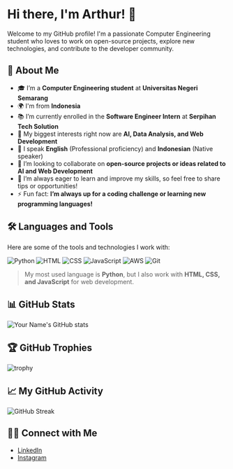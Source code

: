 # Hi there, I'm Arthur! 👋

Welcome to my GitHub profile! I'm a passionate Computer Engineering student who loves to work on open-source projects, explore new technologies, and contribute to the developer community.

## 🚀 About Me

- 🎓 I’m a **Computer Engineering student** at **Universitas Negeri Semarang**
- 🌍 I'm from **Indonesia**
- 📚 I’m currently enrolled in the **Software Engineer Intern** at **Serpihan Tech Solution**
- 🌱 My biggest interests right now are **AI, Data Analysis, and Web Development**
- 💬 I speak **English** (Professional proficiency) and **Indonesian** (Native speaker)
- 👯 I’m looking to collaborate on **open-source projects or ideas related to AI and Web Development**
- 🤔 I’m always eager to learn and improve my skills, so feel free to share tips or opportunities!
- ⚡ Fun fact: **I’m always up for a coding challenge or learning new programming languages!**

## 🛠️ Languages and Tools

Here are some of the tools and technologies I work with:

![Python](https://img.shields.io/badge/-Python-black?style=flat-square&logo=python)
![HTML](https://img.shields.io/badge/-HTML-black?style=flat-square&logo=html5)
![CSS](https://img.shields.io/badge/-CSS-black?style=flat-square&logo=css3)
![JavaScript](https://img.shields.io/badge/-JavaScript-black?style=flat-square&logo=javascript)
![AWS](https://img.shields.io/badge/-AWS-black?style=flat-square&logo=amazon-aws)
![Git](https://img.shields.io/badge/-Git-black?style=flat-square&logo=git)

> My most used language is **Python**, but I also work with **HTML, CSS, and JavaScript** for web development.

## 📊 GitHub Stats

![Your Name's GitHub stats](https://github-readme-stats.vercel.app/api?username=ArthurGregorius&show_icons=true&theme=radical)

## 🏆 GitHub Trophies

![trophy](https://github-profile-trophy.vercel.app/?username=ArthurGregorius)

## 📈 My GitHub Activity

![GitHub Streak](https://github-readme-streak-stats.herokuapp.com/?user=ArthurGregorius)

## 🧑‍💻 Connect with Me

- [LinkedIn](https://www.linkedin.com/in/arthur-gregorius-pongoh-125322248/)
- [Instagram](https://www.instagram.com/arthurgvp)
